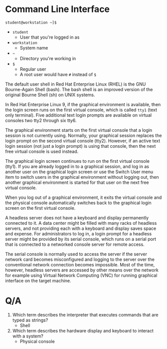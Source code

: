 # Command Line Interface
`student@workstation ~]$`
- `student`
    - User that you're logged in as
- `workstation`
    - System name
- `~`
    - Directory you're working in
- `$`
    - Regular user
    - A root user would have `#` instead of `$`

The default user shell in Red Hat Enterprise Linux (RHEL) is the GNU Bourne-Again Shell (bash). The bash shell is an improved version of the original Bourne Shell (sh) on UNIX systems.

In Red Hat Enterprise Linux 9, if the graphical environment is available, then the login screen runs on the first virtual console, which is called `tty1` (text only terminal). Five additional text login prompts are available on virtual consoles two tty2 through six tty6.

The graphical environment starts on the first virtual console that a login session is not currently using. Normally, your graphical session replaces the login prompt on the second virtual console (tty2). However, if an active text login session (not just a login prompt) is using that console, then the next free virtual console is used instead.

The graphical login screen continues to run on the first virtual console (tty1). If you are already logged in to a graphical session, and log in as another user on the graphical login screen or use the Switch User menu item to switch users in the graphical environment without logging out, then another graphical environment is started for that user on the next free virtual console.

When you log out of a graphical environment, it exits the virtual console and the physical console automatically switches back to the graphical login screen on the first virtual console.

A headless server does not have a keyboard and display permanently connected to it. A data center might be filled with many racks of headless servers, and not providing each with a keyboard and display saves space and expense. For administrators to log in, a login prompt for a headless server might be provided by its serial console, which runs on a serial port that is connected to a networked console server for remote access.

The serial console is normally used to access the server if the server network card becomes misconfigured and logging to the server over the conventional network connection becomes impossible. Most of the time, however, headless servers are accessed by other means over the network for example using Virtual Network Computing (VNC) for running graphical interface on the target machine.

# Q/A
1. Which term describes the interpreter that executes commands that are typed as strings?
    - Shell
1. Which term describes the hardware display and keyboard to interact with a system?
    - Physical console
